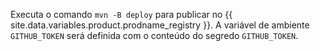 Executa o comando `mvn -B deploy` para publicar no {{ site.data.variables.product.prodname_registry }}. A variável de ambiente `GITHUB_TOKEN` será definida com o conteúdo do segredo `GITHUB_TOKEN`.